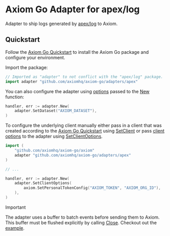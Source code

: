 # Axiom Go Adapter for apex/log

Adapter to ship logs generated by [apex/log](https://github.com/apex/log) to
Axiom.

## Quickstart

Follow the [Axiom Go Quickstart](https://github.com/axiomhq/axiom-go#quickstart)
to install the Axiom Go package and configure your environment.

Import the package:

```go
// Imported as "adapter" to not conflict with the "apex/log" package.
import adapter "github.com/axiomhq/axiom-go/adapters/apex"
```

You can also configure the adapter using [options](https://pkg.go.dev/github.com/axiomhq/axiom-go/adapters/apex#Option)
passed to the [New](https://pkg.go.dev/github.com/axiomhq/axiom-go/adapters/apex#New)
function:

```go
handler, err := adapter.New(
    adapter.SetDataset("AXIOM_DATASET"),
)
```

To configure the underlying client manually either pass in a client that was
created according to the [Axiom Go Quickstart](https://github.com/axiomhq/axiom-go#quickstart)
using [SetClient](https://pkg.go.dev/github.com/axiomhq/axiom-go/adapters/apex#SetClient)
or pass [client options](https://pkg.go.dev/github.com/axiomhq/axiom-go/axiom#Option)
to the adapter using [SetClientOptions](https://pkg.go.dev/github.com/axiomhq/axiom-go/adapters/apex#SetClientOptions).

```go
import (
    "github.com/axiomhq/axiom-go/axiom"
    adapter "github.com/axiomhq/axiom-go/adapters/apex"
)

// ...

handler, err := adapter.New(
    adapter.SetClientOptions(
        axiom.SetPersonalTokenConfig("AXIOM_TOKEN", "AXIOM_ORG_ID"),
    ),
)
```

> [!IMPORTANT]
> The adapter uses a buffer to batch events before sending them to Axiom. This
> buffer must be flushed explicitly by calling
> [Close](https://pkg.go.dev/github.com/axiomhq/axiom-go/adapters/apex#Handler.Close).
> Checkout out the [example](../../examples/apex/main.go).
